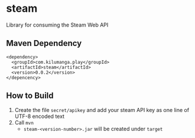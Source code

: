 # steam

Library for consuming the Steam Web API

## Maven Dependency

    <dependency>
      <groupId>com.kilumanga.play</groupId>
      <artifactId>steam</artifactId>
      <version>0.0.2</version>
    </depencency>

## How to Build

1.  Create the file `secret/apikey` and add your steam API key as one line of UTF-8 encoded text
2.  Call `mvn`
    -   `steam-<version-number>.jar` will be created under `target`
